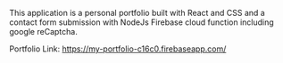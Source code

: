 This application is a personal portfolio built with React and CSS and a contact form submission with NodeJs Firebase cloud function including google reCaptcha. 

Portfolio Link: https://my-portfolio-c16c0.firebaseapp.com/

